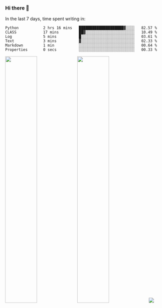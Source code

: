 ### Hi there 👋

In the last 7 days, time spent writing in:

<!--START_SECTION:waka-->

```text
Python           2 hrs 16 mins   ████████████████████▓░░░░   82.57 %
CLASS            17 mins         ██▓░░░░░░░░░░░░░░░░░░░░░░   10.49 %
Log              5 mins          █░░░░░░░░░░░░░░░░░░░░░░░░   03.61 %
Text             3 mins          ▓░░░░░░░░░░░░░░░░░░░░░░░░   02.33 %
Markdown         1 min           ░░░░░░░░░░░░░░░░░░░░░░░░░   00.64 %
Properties       0 secs          ░░░░░░░░░░░░░░░░░░░░░░░░░   00.33 %
```

<!--END_SECTION:waka-->

<img src="https://wakatime.com/share/@jimtje/5d0c92de-08f8-4a72-8f2f-6a9693d1e318.svg" width=45% height=45%> <img src="https://wakatime.com/share/@jimtje/501498ae-bda5-4da7-a89d-b40bcdd5556d.svg" width=45% height=45%>
![](https://hit.yhype.me/github/profile?user_id=43537315)
